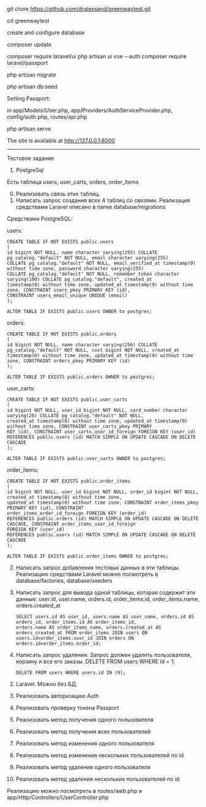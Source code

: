 git clone https://github.com/dralexsand/greenwaytest.git

cd greenwaytest

create and configure database

composer update

composer require laravel/ui php artisan ui vue --auth composer require laravel/passport

php artisan migrate

php artisan db:seed

Setting Passport:

in app/Models/User.php, app/Providers/AuthServiceProvider.php, config/auth.php, routes/api.php

php artisan serve

The site is available at http://127.0.0.1:8000

*****************************************

Тестовое задание

1) PostgreSql

Есть таблица users, user_carts, orders, order_items

0. Реализовать связь этих таблиц.
1. Написать запрос создания всех 4 таблиц со связями. Реализация средствами Laravel описано в папке database/migrations

Средствами PostgreSQL:

users:

```
CREATE TABLE IF NOT EXISTS public.users
(
id bigint NOT NULL, name character varying(255) COLLATE pg_catalog."default" NOT NULL, email character varying(255)
COLLATE pg_catalog."default" NOT NULL, email_verified_at timestamp(0) without time zone, password character varying(255)
COLLATE pg_catalog."default" NOT NULL, remember_token character varying(100) COLLATE pg_catalog."default", created_at
timestamp(0) without time zone, updated_at timestamp(0) without time zone, CONSTRAINT users_pkey PRIMARY KEY (id),
CONSTRAINT users_email_unique UNIQUE (email)
);

ALTER TABLE IF EXISTS public.users OWNER to postgres;

```

orders:

```
CREATE TABLE IF NOT EXISTS public.orders
(
id bigint NOT NULL, name character varying(256) COLLATE pg_catalog."default" NOT NULL, cost bigint NOT NULL, created_at
timestamp(0) without time zone, updated_at timestamp(0) without time zone, CONSTRAINT orders_pkey PRIMARY KEY (id)
);

ALTER TABLE IF EXISTS public.orders OWNER to postgres;
```

user_carts:

```
CREATE TABLE IF NOT EXISTS public.user_carts
(
id bigint NOT NULL, user_id bigint NOT NULL, card_number character varying(20) COLLATE pg_catalog."default" NOT NULL,
created_at timestamp(0) without time zone, updated_at timestamp(0) without time zone, CONSTRAINT user_carts_pkey PRIMARY
KEY (id), CONSTRAINT user_carts_user_id_foreign FOREIGN KEY (user_id)
REFERENCES public.users (id) MATCH SIMPLE ON UPDATE CASCADE ON DELETE CASCADE
);

ALTER TABLE IF EXISTS public.user_carts OWNER to postgres;
```

order_items:

```
CREATE TABLE IF NOT EXISTS public.order_items
(
id bigint NOT NULL, user_id bigint NOT NULL, order_id bigint NOT NULL, created_at timestamp(0) without time zone,
updated_at timestamp(0) without time zone, CONSTRAINT order_items_pkey PRIMARY KEY (id), CONSTRAINT
order_items_order_id_foreign FOREIGN KEY (order_id)
REFERENCES public.orders (id) MATCH SIMPLE ON UPDATE CASCADE ON DELETE CASCADE, CONSTRAINT order_items_user_id_foreign
FOREIGN KEY (user_id)
REFERENCES public.users (id) MATCH SIMPLE ON UPDATE CASCADE ON DELETE CASCADE
);

ALTER TABLE IF EXISTS public.order_items OWNER to postgres;
```

2. Написать запрос добавления тестовых данных в эти таблицы. Реализацию средствами Laravel можно посмотреть в database/factories,
   database/seeders

3. Написать запрос для вывода одной таблицы, которая содержит эти данные:
   user.id, user.name, orders.id, order_items.id, order_items.name, orders.created_at
   ```
   SELECT users.id AS user_id, users.name AS user_name, orders.id AS orders_id, order_items.id AS order_items_id,
   orders.name AS order_items_name, orders.created_at AS orders_created_at FROM order_items JOIN users ON
   users.id=order_items.user_id JOIN orders ON orders.id=order_items.order_id;
   ```

5. Написать запрос удаления. Запрос должен удалять пользователя, корзину и все его заказы. DELETE FROM users WHERE id =
   1;
   ```
   DELETE FROM users WHERE users.id IN (9);
   ```

2) Laravel. Можно без БД.

3) Реализовать авторизацию
Auth
4) Реализовать проверку токена
Passport

5) Реализовать метод получения одного пользователя
6) Реализовать метод получения всех пользователей
7) Реализовать метод изменения одного пользователя
8) Реализовать метод изменения нескольких пользователей по id
9) Реализовать метод удаления одного пользователя
10) Реализовать метод удаления нескольких пользователей по id

Реализацию можно посмотреть в
routes/web.php и app/Http/Controllers/UserController.php
